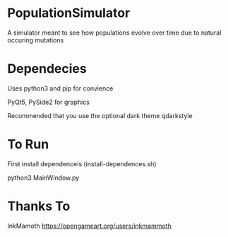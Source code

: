 # PopulationSimulator
A simulator meant to see how populations evolve over time due to natural occuring mutations 

# Dependecies 
Uses python3 and pip for convience 

PyQt5, PySide2 for graphics 

Recommended that you use the optional dark theme qdarkstyle 

# To Run 
First install dependenceis (install-dependences.sh) 

python3 MainWindow.py 

# Thanks To 
InkMamoth https://opengameart.org/users/inkmammoth
